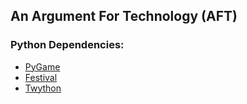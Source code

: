 An Argument For Technology (AFT)
-----------------

### Python Dependencies:
- [PyGame](http://www.pygame.org)
- [Festival](http://www.cstr.ed.ac.uk/projects/festival)
- [Twython](https://github.com/ryanmcgrath/twython)
